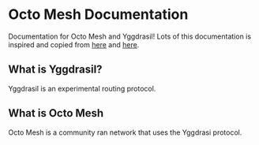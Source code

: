 # Octo Mesh Documentation
Documentation for Octo Mesh and Yggdrasil! Lots of this documentation is inspired and copied from [here](https://yggdrasil-network.github.io/) and [here](http://docs.meshwith.me).

## What is Yggdrasil?
Yggdrasil is an experimental routing protocol.

## What is Octo Mesh
Octo Mesh is a community ran network that uses the Yggdrasi protocol.
